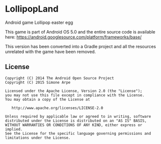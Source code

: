# LollipopLand
Android game Lollipop easter egg

This game is part of Android OS 5.0 and the entire source code is available here: https://android.googlesource.com/platform/frameworks/base/

This version has been converted into a Gradle project and all the resources unrelated with the game have been removed.



License
-------

    Copyright (C) 2014 The Android Open Source Project
    Copyright (C) 2015 Simone Arpe
    
    Licensed under the Apache License, Version 2.0 (the "License");
    you may not use this file except in compliance with the License.
    You may obtain a copy of the License at

       http://www.apache.org/licenses/LICENSE-2.0

    Unless required by applicable law or agreed to in writing, software
    distributed under the License is distributed on an "AS IS" BASIS,
    WITHOUT WARRANTIES OR CONDITIONS OF ANY KIND, either express or implied.
    See the License for the specific language governing permissions and
    limitations under the License.

